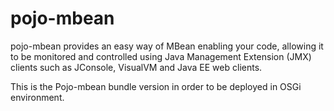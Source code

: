 pojo-mbean
==========

pojo-mbean provides an easy way of MBean enabling your code, allowing it to be monitored and controlled using Java Management Extension (JMX) clients such as JConsole, VisualVM and Java EE web clients.

This is the Pojo-mbean bundle version in order to be deployed in OSGi environment.
